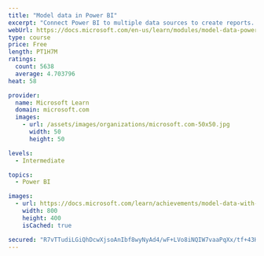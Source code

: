 ```yaml
---
title: "Model data in Power BI"
excerpt: "Connect Power BI to multiple data sources to create reports. Define the relationship between your data sources."
webUrl: https://docs.microsoft.com/en-us/learn/modules/model-data-power-bi/
type: course
price: Free
length: PT1H7M
ratings:
  count: 5638
  average: 4.703796
heat: 58

provider:
  name: Microsoft Learn
  domain: microsoft.com
  images:
    - url: /assets/images/organizations/microsoft.com-50x50.jpg
      width: 50
      height: 50

levels:
  - Intermediate

topics:
  - Power BI

images:
  - url: https://docs.microsoft.com/learn/achievements/model-data-with-power-bi-desktop-social.png
    width: 800
    height: 400
    isCached: true

secured: "R7vTTudiLGiQhDcwXjsoAnIbf8wyNyAd4/wF+LVo8iNQIW7vaaPqXx/tf+43H+MeS2zBhjG3xyB9oa4xQa49DV5/qp2O2P1PpAb/hImrEm87+NNC1WMkyqoXRjx4amJJ1EWaZz679sSpB4dwMvo97Bq++XO+8FlCfv4zI3SxLw6bXD+Kj7gVU7WHLZa8rKQ0DErwRKpRr6ZQPMqu2jdq+4gOTh4klPyV8El6g72/y5yOmM9o9ISI69Cdq9KjqQVc+EqVLFmrMC7iFHUc4i0wRn5zFWQcxXoCHMO47rjFdMMpeWLtYDuesbHoDDjMw+t11MCNDtCQ1xQ05PILass5nkqJsNqMMiSbnC/2mbwazCLqKAcAiZQsyK4c6TznT13/zifsfJI19xKXZ+uBMGBz7NmCaqUDbH1mEjItz2W1N9I=;a+YBz5/UxypBvMQfNVUx5A=="
---
```


